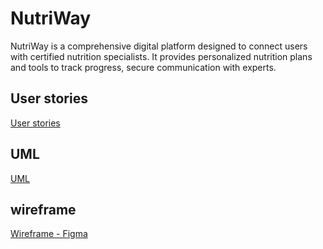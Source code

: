 # NutriWay
NutriWay is a comprehensive digital platform designed to connect users with certified nutrition specialists. It provides personalized nutrition plans and tools to track progress, secure communication with experts.

## User stories 
[User stories](./UserStories_NutriWay.pdf)

## UML
[UML](./UML_final_light.png)

## wireframe
[Wireframe - Figma ](https://www.figma.com/design/4tktliex9K0HV6rTNrYcGo/NutriHeaven?node-id=0-1&t=6FYmH8EH3M3r56n2-1)
